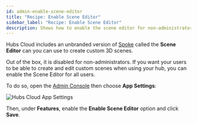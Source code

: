 ```yaml
---
id: admin-enable-scene-editor
title: "Recipe: Enable Scene Editor"
sidebar_label: "Recipe: Enable Scene Editor"
description: Shows how to enable the scene editor for non-administrators.
---
```


Hubs Cloud includes an unbranded version of [Spoke](./spoke-creating-projects.md) called the **Scene Editor** can you can use to create custom 3D scenes.

Out of the box, it is disabled for non-administrators. If you want your users to be able to create and edit custom scenes when using your hub, you can enable the Scene Editor for all users.

To do so, open the [Admin Console](./admin-getting-started) then choose **App Settings**:

![Hubs Cloud App Settings](img/hubs-cloud-app-settings.jpeg)

Then, under **Features**, enable the **Enable Scene Editor** option and click **Save**.
